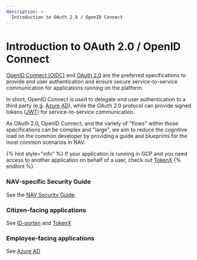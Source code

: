 ```yaml
---
description: >
  Introduction to OAuth 2.0 / OpenID Connect
---
```


# Introduction to OAuth 2.0 / OpenID Connect 

[OpenID Connect (OIDC)](https://openid.net/connect/) and [OAuth 2.0](https://oauth.net/2/) are the preferred 
specifications to provide end user authentication and ensure secure service-to-service communication for applications running on the platform.

In short, OpenID Connect is used to delegate end user authentication to a third party (e.g. [Azure AD]), 
while the OAuth 2.0 protocol can provide signed tokens ([JWT](https://oauth.net/2/jwt/)) for service-to-service communication.

As OAuth 2.0, OpenID Connect, and the variety of "flows" within those specifications can be complex and "large", 
we aim to reduce the cognitive load on the common developer by providing a guide and blueprints for the most common scenarios in NAV.

{% hint style="info" %}
If your application is running in GCP and you need access to another application on behalf of a user, check out [TokenX]
{% endhint %}

### NAV-specific Security Guide

See the [NAV Security Guide].

### Citizen-facing applications

See [ID-porten] and [TokenX]

### Employee-facing applications

See [Azure AD]

[NAV Security Guide]: https://security.labs.nais.io
[ID-porten]: ./idporten.md
[TokenX]: ./tokenx.md
[Azure AD]: ./azure-ad.md
